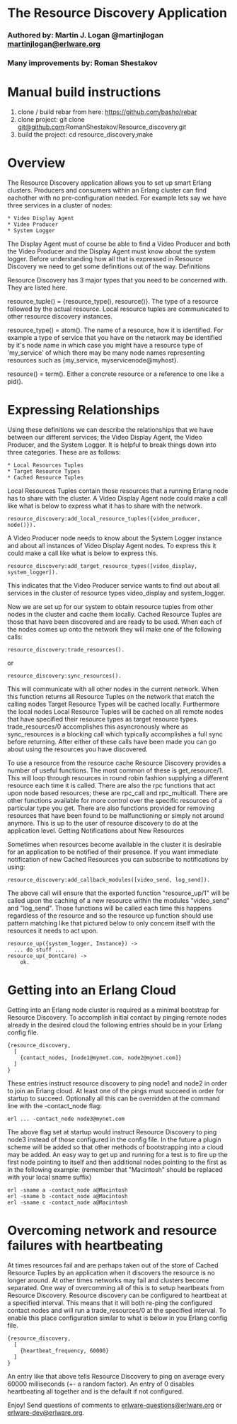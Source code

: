 The Resource Discovery Application
==================================

### Authored by: Martin J. Logan @martinjlogan martinjlogan@erlware.org
### Many improvements by: Roman Shestakov

Manual build instructions
=========================

1. clone / build rebar from here: https://github.com/basho/rebar
2. clone project: git clone git@github.com:RomanShestakov/Resource_discovery.git
3. build the project: cd resource_discovery;make 


Overview
========

The Resource Discovery application allows you to set up smart Erlang clusters. Producers and consumers within an Erlang cluster can find eachother with no pre-configuration needed. For example lets say we have three services in a cluster of nodes:

    * Video Display Agent
    * Video Producer
    * System Logger

The Display Agent must of course be able to find a Video Producer and both the Video Producer and the Display Agent must know about the system logger. Before understanding how all that is expressed in Resource Discovery we need to get some definitions out of the way.
Definitions

Resource Discovery has 3 major types that you need to be concerned with. They are listed here.

resource_tuple() = {resource_type(), resource()}. The type of a resource followed by the actual resource. Local resource tuples are communicated to other resource discovery instances.

resource_type() = atom(). The name of a resource, how it is identified. For example a type of service that you have on the network may be identified by it's node name in which case you might have a resource type of 'my_service' of which there may be many node names representing resources such as {my_service, myservicenode@myhost}.

resource() = term(). Either a concrete resource or a reference to one like a pid().

Expressing Relationships
========================

Using these definitions we can describe the relationships that we have between our different services; the Video Display Agent, the Video Producer, and the System Logger. It is helpful to break things down into three categories. These are as follows:

    * Local Resources Tuples
    * Target Resource Types
    * Cached Resource Tuples

Local Resources Tuples contain those resources that a running Erlang node has to share with the cluster. A Video Display Agent node could make a call like what is below to express what it has to share with the network.

```
resource_discovery:add_local_resource_tuples({video_producer, node()}).
```

A Video Producer node needs to know about the System Logger instance and about all instances of Video Display Agent nodes. To express this it could make a call like what is below to express this.

```
resource_discovery:add_target_resource_types([video_display, system_logger]).
```

This indicates that the Video Producer service wants to find out about all services in the cluster of resource types video_display and system_logger.

Now we are set up for our system to obtain resource tuples from other nodes in the cluster and cache them locally. Cached Resource Tuples are those that have been discovered and are ready to be used. When each of the nodes comes up onto the network they will make one of the following calls:

```
resource_discovery:trade_resources().
```

or

```
resource_discovery:sync_resources().
```

This will communicate with all other nodes in the current network. When this function returns all Resource Tuples on the network that match the calling nodes Target Resource Types will be cached locally. Furthermore the local nodes Local Resource Tuples will be cached on all remote nodes that have specified their resource types as target resource types. trade_resources/0 accomplishes this asyncronously where as sync_resources is a blocking call which typically accomplishes a full sync before returning. After either of these calls have been made you can go about using the resources you have discovered.

To use a resource from the resource cache Resource Discovery provides a number of useful functions. The most common of these is get_resource/1. This will loop through resources in round robin fashion supplying a different resource each time it is called. There are also the rpc functions that act upon node based resources; these are rpc_call and rpc_multicall. There are other functions available for more control over the specific resources of a particular type you get. There are also functions provided for removing resources that have been found to be malfunctioning or simply not around anymore. This is up to the user of resource discovery to do at the application level.
Getting Notifications about New Resources

Sometimes when resources become available in the cluster it is desirable for an application to be notified of their presence. If you want immediate notification of new Cached Resources you can subscribe to notifications by using:

```
resource_discovery:add_callback_modules([video_send, log_send]).
```

The above call will ensure that the exported function "resource_up/1" will be called upon the caching of a new resource within the modules "video_send" and "log_send". Those functions will be called each time this happens regardless of the resource and so the resource up function should use pattern matching like that pictured below to only concern itself with the resources it needs to act upon.

```
resource_up({system_logger, Instance}) ->
  ... do stuff ...
resource_up(_DontCare) ->
    ok.
```

Getting into an Erlang Cloud
============================

Getting into an Erlang node cluster is required as a minimal bootstrap for Resource Discovery. To accomplish initial contact by pinging remote nodes already in the desired cloud the following entries should be in your Erlang config file.

```
{resource_discovery, 
  [
    {contact_nodes, [node1@mynet.com, node2@mynet.com]}    
  ]
}
```

These entries instruct resource discovery to ping node1 and node2 in order to join an Erlang cloud. At least one of the pings must succeed in order for startup to succeed. Optionally all this can be overridden at the command line with the -contact_node flag:

```
erl ... -contact_node node3@mynet.com
```

The above flag set at startup would instruct Resource Discovery to ping node3 instead of those configured in the config file. In the future a plugin scheme will be added so that other methods of bootstrapping into a cloud may be added. An easy way to get up and running for a test is to fire up the first node pointing to itself and then additional nodes pointing to the first as in the following example: (remember that "Macintosh" should be replaced with your local sname suffix)

```
erl -sname a -contact_node a@Macintosh
erl -sname b -contact_node a@Macintosh
erl -sname c -contact_node a@Macintosh
```
Overcoming network and resource failures with heartbeating
===========================================================

At times resources fail and are perhaps taken out of the store of Cached Resource Tuples by an application when it discovers the resource is no longer around. At other times networks may fail and clusters become separated. One way of overcomming all of this is to setup heartbeats from Resource Discovery. Resource discovery can be configured to heartbeat at a specified interval. This means that it will both re-ping the configured contact nodes and will run a trade_resources/0 at the specified interval. To enable this place configuration similar to what is below in you Erlang config file.

```
{resource_discovery, 
  [
    {heartbeat_frequency, 60000}    
  ]
}
```

An entry like that above tells Resource Discovery to ping on average every 60000 milliseconds (+- a random factor). An entry of 0 disables heartbeating all together and is the default if not configured.

Enjoy! Send questions of comments to erlware-questions@erlware.org or erlware-dev@erlware.org. 
